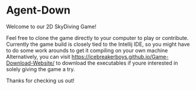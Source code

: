 # Agent-Down
Welcome to our 2D SkyDiving Game!

Feel free to clone the game directly to your computer to play or contribute.
Currently the game build is closely tied to the Intellij IDE, so you might have to do some work arounds to get it compiling on your own machine
Alternatively, you can visit https://icebreakerboys.github.io/Game-Download-Website/ to download the executables if youre interested in solely giving the game a try.

Thanks for checking us out!
